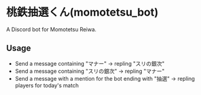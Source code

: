 # 桃鉄抽選くん(momotetsu_bot)

A Discord bot for Momotetsu Reiwa.

## Usage

- Send a message containing "マナー"  -> repling "スリの銀次"
- Send a message containing "スリの銀次" -> repling "マナー"
- Send a message with a mention for the bot ending with "抽選" -> repling players for today's match
